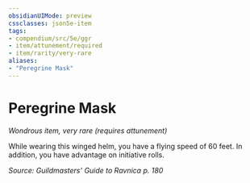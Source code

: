 ```yaml
---
obsidianUIMode: preview
cssclasses: json5e-item
tags:
- compendium/src/5e/ggr
- item/attunement/required
- item/rarity/very-rare
aliases: 
- "Peregrine Mask"
---
```

# Peregrine Mask
*Wondrous item, very rare (requires attunement)*  


While wearing this winged helm, you have a flying speed of 60 feet. In addition, you have advantage on initiative rolls.

*Source: Guildmasters' Guide to Ravnica p. 180*